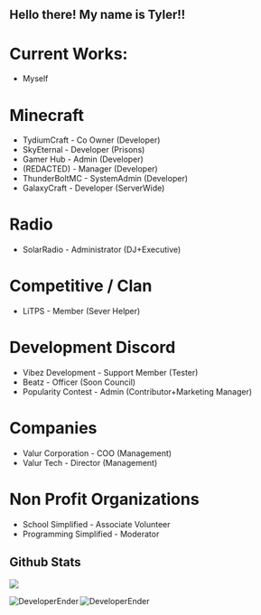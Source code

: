 ## Hello there! My name is Tyler!!

# Current Works:
- Myself

# Minecraft
- TydiumCraft - Co Owner (Developer)
- SkyEternal - Developer (Prisons)
- Gamer Hub - Admin (Developer)
- (REDACTED) - Manager (Developer)
- ThunderBoltMC - SystemAdmin (Developer)
- GalaxyCraft - Developer (ServerWide)

# Radio
- SolarRadio - Administrator (DJ+Executive)

# Competitive / Clan
- LiTPS - Member (Sever Helper)

# Development Discord
- Vibez Development - Support Member (Tester)
- Beatz - Officer (Soon Council)
- Popularity Contest - Admin (Contributor+Marketing Manager)

# Companies
- Valur Corporation - COO (Management)
- Valur Tech - Director (Management)

# Non Profit Organizations
- School Simplified - Associate Volunteer
- Programming Simplified - Moderator

## Github Stats

![](https://komarev.com/ghpvc/?username=DeveloperEnder)

<p align="left"><img align="left" src="https://github-readme-stats.vercel.app/api?username=DeveloperEnder&show_icons=true&locale=en&layout=compact&theme=radical&count_private=true" alt="DeveloperEnder" /></p>  
<p><img align="left" src="https://github-readme-streak-stats.herokuapp.com/?user=DeveloperEnder&theme=radical" alt="DeveloperEnder" /></p>

